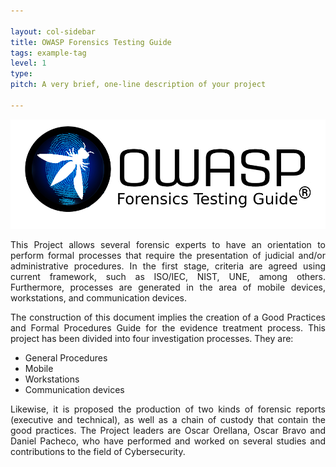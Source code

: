 ```yaml
---

layout: col-sidebar
title: OWASP Forensics Testing Guide
tags: example-tag
level: 1
type: 
pitch: A very brief, one-line description of your project

---
```


![Logo OWASP FTG](https://raw.githubusercontent.com/OWASP/www-project-forensics-testing-guide/master/assets/images/logov2.png)

<p align="justify">This Project allows several forensic experts to have an orientation to perform formal processes that require the presentation of judicial and/or administrative procedures. In the first stage, criteria are agreed using current framework, such as ISO/IEC, NIST, UNE, among others. Furthermore, processes are generated in the area of mobile devices, workstations, and communication devices.</p>

<p align="justify">The construction of this document implies the creation of a Good Practices and Formal Procedures Guide for the evidence treatment process. This project has been divided into four investigation processes. They are:</p>
<ul>
  <li>General Procedures</li>
  <li>Mobile</li>
  <li>Workstations</li>
  <li>Communication devices</li>
</ul>
<p align="justify">Likewise, it is proposed the production of two kinds of forensic reports (executive and technical), as well as a chain of custody that contain the good practices. The Project leaders are Oscar Orellana, Oscar Bravo and Daniel Pacheco, who have performed and worked on several studies and contributions to the field of Cybersecurity.</p>
